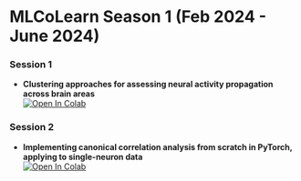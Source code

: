 # MLCoLearn Season 1 (Feb 2024 - June 2024)

### Session 1
- **Clustering approaches for assessing neural activity propagation across brain areas** <br> [![Open In Colab](https://colab.research.google.com/assets/colab-badge.svg)](https://colab.research.google.com/github/mlcolearn/mlcolearn-meetup-season1/blob/main/session1/clustering_neural_activity.ipynb)

### Session 2
- **Implementing canonical correlation analysis from scratch in PyTorch, applying to single-neuron data** <br> [![Open In Colab](https://colab.research.google.com/assets/colab-badge.svg)](https://colab.research.google.com/github/mlcolearn/mlcolearn-meetup-season1/blob/main/session2_cca/CCA_in_pytorch.ipynb)
